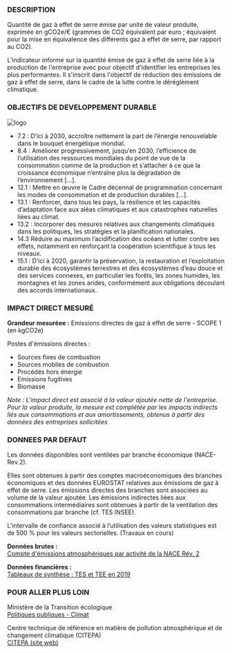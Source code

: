 ### DESCRIPTION

Quantité de gaz à effet de serre émise par unité de valeur produite, exprimée en gCO2e/€ (grammes de CO2 équivalent par euro ; équivalent pour la mise en équivalence des différents gaz à effet de serre, par rapport au CO2).

L’indicateur informe sur la quantité émise de gaz à effet de serre liée à la production de l'entreprise avec pour objectif d'identifier les entreprises les plus performantes. Il s'inscrit dans l'objectif de réduction des émissions de gaz à effet de serre, dans le cadre de la lutte contre le déréglèment climatique.

### OBJECTIFS DE DEVELOPPEMENT DURABLE

<div id="strip-odd" className="strip">
    <img id="logo-odd" src=/images/odd/odd_ghg.png alt="logo"/>
</div>

* 7.2 : D’ici à 2030, accroître nettement la part de l’énergie renouvelable dans le bouquet énergétique mondial.
* 8.4 : Améliorer progressivement, jusqu’en 2030, l’efficience de l’utilisation des ressources mondiales du point de vue de la consommation comme de la production et s’attacher à ce que la croissance économique n’entraîne plus la dégradation de l’environnement \[...\].
* 12.1 : Mettre en œuvre le Cadre décennal de programmation concernant les modes de consommation et de production durables \[...\].
* 13.1 : Renforcer, dans tous les pays, la résilience et les capacités d’adaptation face aux aléas climatiques et aux catastrophes naturelles liées au climat.
* 13.2 : Incorporer des mesures relatives aux changements climatiques dans les politiques, les stratégies et la planification nationales.
* 14.3 Réduire au maximum l’acidification des océans et lutter contre ses effets, notamment en renforçant la coopération scientifique à tous les niveaux.
* 15.1 : D’ici à 2020, garantir la préservation, la restauration et l’exploitation durable des écosystèmes terrestres et des écosystèmes d’eau douce et des services connexes, en particulier les forêts, les zones humides, les montagnes et les zones arides, conformément aux obligations découlant des accords internationaux.

### IMPACT DIRECT MESUR&Eacute;

**Grandeur mesuréee :** Emissions directes de gaz à effet de serre - SCOPE 1 (en kgCO2e)

Postes d'émissions directes :  
* Sources fixes de combustion
* Sources mobiles de combustion
* Procédés hors énergie
* Emissions fugitives
* Biomasse

*Note : L'impact direct est associé à la valeur ajoutée nette de l'entreprise. Pour la valeur produite, la mesure est complétée par les impacts indirects liés aux consommations et aux amortissements, obtenus à partir des données des entreprises sollicitées*

### DONNEES PAR DEFAUT

Les données disponibles sont ventilées par branche économique (NACE-Rev.2).

Elles sont obtenues à partir des comptes macroéconomiques des branches économiques et des données EUROSTAT relatives aux émissions de gaz à effet de serre. Les émissions directes des branches sont associées au volume de la valeur ajoutée. Les émissions indirectes liées aux consommations intermédiaires sont obtenues à partir de la ventilation des consommations par branche (cf. TES INSEE).

L’intervalle de confiance associé à l’utilisation des valeurs statistiques est de 500 % pour les valeurs sectorielles. (Travaux en cours)

**Données brutes :**  
[Compte d'émissions atmosphériques par activité de la NACE Rév. 2](https://appsso.eurostat.ec.europa.eu/nui/show.do?dataset=env_ac_ainah_r2&lang=fr)

**Données financières :**  
[Tableaux de synthèse : TES et TEE en 2019](https://www.insee.fr/fr/statistiques/4494213)

### POUR ALLER PLUS LOIN

Ministère de la Transition écologique  
[Politiques publiques - Climat](https://www.ecologie.gouv.fr/politiques/climat)

Centre technique de référence en matière de pollution atmosphérique et de changement climatique (CITEPA)  
[CITEPA (site web)](https://www.citepa.org/fr/)
